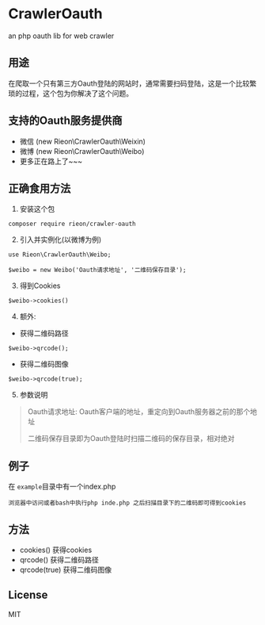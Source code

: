 # CrawlerOauth

an php oauth lib for web crawler

## 用途

在爬取一个只有第三方Oauth登陆的网站时，通常需要扫码登陆，这是一个比较繁琐的过程，这个包为你解决了这个问题。

## 支持的Oauth服务提供商

- 微信 (new Rieon\CrawlerOauth\Weixin)
- 微博 (new Rieon\CrawlerOauth\Weibo)
- 更多正在路上了~~~

## 正确食用方法

1. 安装这个包
```
composer require rieon/crawler-oauth
```
2. 引入并实例化(以微博为例)
```
use Rieon\CrawlerOauth\Weibo;

$weibo = new Weibo('Oauth请求地址', '二维码保存目录');

```
3. 得到Cookies
```
$weibo->cookies()
```
4. 额外:

- 获得二维码路径
```
$weibo->qrcode();
```
- 获得二维码图像
```
$weibo->qrcode(true);
```
5. 参数说明
> Oauth请求地址: Oauth客户端的地址，重定向到Oauth服务器之前的那个地址
>
> 二维码保存目录即为Oauth登陆时扫描二维码的保存目录，相对绝对

## 例子
在 `example`目录中有一个index.php
```
浏览器中访问或者bash中执行php inde.php 之后扫描目录下的二维码即可得到cookies
```

## 方法
- cookies() 获得cookies
- qrcode() 获得二维码路径
- qrcode(true) 获得二维码图像

## License
MIT

